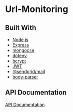 <h1 text-align='center'> Url-Monitoring </h1>
<h2>Built With </h2>

-   [Node.js](https://nodejs.org/en/)
-   [Express](https://expressjs.com/)
-   [mongoose](https://www.npmjs.com/package/mongoose)
-   [dotenv](https://www.npmjs.com/package/dotenv)
-   [bcrypt](https://www.npmjs.com/package/bcrypt)
-   [JWT](https://www.npmjs.com/package/jsonwebtoken)
-   [@sendgrid/mail](https://www.npmjs.com/package/@sendgrid/mail)
-   [body-parser](https://www.npmjs.com/package/body-parser)


<h2> API Documentation </h2>
<a href="https://urlmonitorapi.stoplight.io/docs/url-monitor/branches/main/8e6db5f8789aa-create-new-user"> API Documentation </a>

